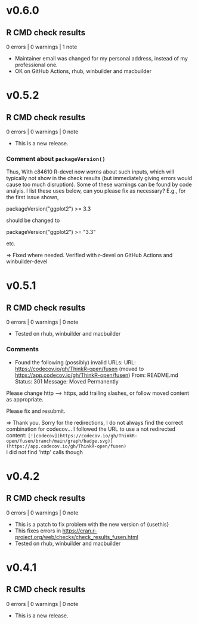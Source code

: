 # v0.6.0
## R CMD check results

0 errors | 0 warnings | 1 note

* Maintainer email was changed for my personal address, instead of my professional one.
* OK on GitHub Actions, rhub, winbuilder and macbuilder


# v0.5.2
## R CMD check results

0 errors | 0 warnings | 0 note

* This is a new release.

### Comment about `packageVersion()`

Thus, With c84610 R-devel now *warns* about such inputs, which will
typically not show in the check results (but immediately giving errors
would cause too much disruption).  Some of these warnings can be found
by code analyis.  I list these uses below, can you please fix as
necessary?  E.g., for the first issue shown,

  packageVersion("ggplot2") >= 3.3

should be changed to

  packageVersion("ggplot2") >= "3.3"

etc.

=> Fixed where needed. Verified with r-devel on GitHub Actions and winbuilder-devel

# v0.5.1
## R CMD check results

0 errors | 0 warnings | 0 note

* Tested on rhub, winbuilder and macbuilder

### Comments

- Found the following (possibly) invalid URLs:
     URL: https://codecov.io/gh/ThinkR-open/fusen (moved to
https://app.codecov.io/gh/ThinkR-open/fusen)
       From: README.md
       Status: 301
       Message: Moved Permanently

Please change http --> https, add trailing slashes, or follow moved
content as appropriate.

Please fix and resubmit.

=> Thank you. Sorry for the redirections, I do not always find the correct combination for codecov...
I followed the URL to use a not redirected content: `[![codecov](https://codecov.io/gh/ThinkR-open/fusen/branch/main/graph/badge.svg)](https://app.codecov.io/gh/ThinkR-open/fusen)`  
I did not find 'http' calls though

# v0.4.2
## R CMD check results

0 errors | 0 warnings | 0 note

* This is a patch to fix problem with the new version of {usethis}
* This fixes errors in https://cran.r-project.org/web/checks/check_results_fusen.html
* Tested on rhub, winbuilder and macbuilder

# v0.4.1
## R CMD check results

0 errors | 0 warnings | 0 note

* This is a new release.
